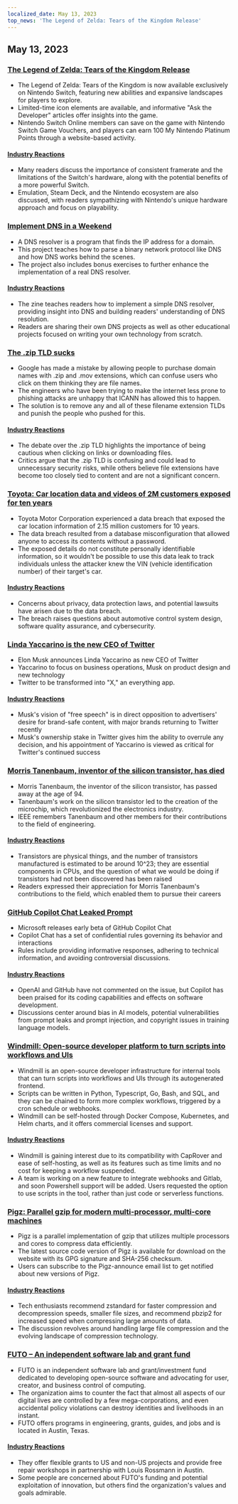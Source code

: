 ```yaml
---
localized_date: May 13, 2023
top_news: 'The Legend of Zelda: Tears of the Kingdom Release'
---
```


## May 13, 2023

### [The Legend of Zelda: Tears of the Kingdom Release](https://www.zelda.com/tears-of-the-kingdom/)

- The Legend of Zelda: Tears of the Kingdom is now available exclusively on Nintendo Switch, featuring new abilities and expansive landscapes for players to explore.
- Limited-time icon elements are available, and informative "Ask the Developer" articles offer insights into the game.
- Nintendo Switch Online members can save on the game with Nintendo Switch Game Vouchers, and players can earn 100 My Nintendo Platinum Points through a website-based activity.

#### [Industry Reactions](http://news.ycombinator.com/item?id=35912318)

- Many readers discuss the importance of consistent framerate and the limitations of the Switch's hardware, along with the potential benefits of a more powerful Switch.
- Emulation, Steam Deck, and the Nintendo ecosystem are also discussed, with readers sympathizing with Nintendo's unique hardware approach and focus on playability.

### [Implement DNS in a Weekend](https://implement-dns.wizardzines.com/)

- A DNS resolver is a program that finds the IP address for a domain.
- This project teaches how to parse a binary network protocol like DNS and how DNS works behind the scenes.
- The project also includes bonus exercises to further enhance the implementation of a real DNS resolver.

#### [Industry Reactions](http://news.ycombinator.com/item?id=35916064)

- The zine teaches readers how to implement a simple DNS resolver, providing insight into DNS and building readers' understanding of DNS resolution.
- Readers are sharing their own DNS projects as well as other educational projects focused on writing your own technology from scratch.

### [The .zip TLD sucks](https://financialstatement.zip/)

- Google has made a mistake by allowing people to purchase domain names with .zip and .mov extensions, which can confuse users who click on them thinking they are file names.
- The engineers who have been trying to make the internet less prone to phishing attacks are unhappy that ICANN has allowed this to happen.
- The solution is to remove any and all of these filename extension TLDs and punish the people who pushed for this.

#### [Industry Reactions](http://news.ycombinator.com/item?id=35920336)

- The debate over the .zip TLD highlights the importance of being cautious when clicking on links or downloading files.
- Critics argue that the .zip TLD is confusing and could lead to unnecessary security risks, while others believe file extensions have become too closely tied to content and are not a significant concern.

### [Toyota: Car location data and videos of 2M customers exposed for ten years](https://www.bleepingcomputer.com/news/security/toyota-car-location-data-of-2-million-customers-exposed-for-ten-years/)

- Toyota Motor Corporation experienced a data breach that exposed the car location information of 2.15 million customers for 10 years.
- The data breach resulted from a database misconfiguration that allowed anyone to access its contents without a password.
- The exposed details do not constitute personally identifiable information, so it wouldn't be possible to use this data leak to track individuals unless the attacker knew the VIN (vehicle identification number) of their target's car.

#### [Industry Reactions](http://news.ycombinator.com/item?id=35919133)

- Concerns about privacy, data protection laws, and potential lawsuits have arisen due to the data breach.
- The breach raises questions about automotive control system design, software quality assurance, and cybersecurity.

### [Linda Yaccarino is the new CEO of Twitter](https://twitter.com/elonmusk/status/1657050349608501249)

- Elon Musk announces Linda Yaccarino as new CEO of Twitter
- Yaccarino to focus on business operations, Musk on product design and new technology
- Twitter to be transformed into "X," an everything app.

#### [Industry Reactions](http://news.ycombinator.com/item?id=35917912)

- Musk's vision of "free speech" is in direct opposition to advertisers' desire for brand-safe content, with major brands returning to Twitter recently
- Musk's ownership stake in Twitter gives him the ability to overrule any decision, and his appointment of Yaccarino is viewed as critical for Twitter's continued success

### [Morris Tanenbaum, inventor of the silicon transistor, has died](https://spectrum.ieee.org/in-memoriam-may-2023)

- Morris Tanenbaum, the inventor of the silicon transistor, has passed away at the age of 94.
- Tanenbaum's work on the silicon transistor led to the creation of the microchip, which revolutionized the electronics industry.
- IEEE remembers Tanenbaum and other members for their contributions to the field of engineering.

#### [Industry Reactions](http://news.ycombinator.com/item?id=35920261)

- Transistors are physical things, and the number of transistors manufactured is estimated to be around 10^23; they are essential components in CPUs, and the question of what we would be doing if transistors had not been discovered has been raised
- Readers expressed their appreciation for Morris Tanenbaum's contributions to the field, which enabled them to pursue their careers

### [GitHub Copilot Chat Leaked Prompt](https://twitter.com/marvinvonhagen/status/1657060506371346432)

- Microsoft releases early beta of GitHub Copilot Chat
- Copilot Chat has a set of confidential rules governing its behavior and interactions
- Rules include providing informative responses, adhering to technical information, and avoiding controversial discussions.

#### [Industry Reactions](http://news.ycombinator.com/item?id=35921375)

- OpenAI and GitHub have not commented on the issue, but Copilot has been praised for its coding capabilities and effects on software development.
- Discussions center around bias in AI models, potential vulnerabilities from prompt leaks and prompt injection, and copyright issues in training language models.

### [Windmill: Open-source developer platform to turn scripts into workflows and UIs](https://github.com/windmill-labs/windmill)

- Windmill is an open-source developer infrastructure for internal tools that can turn scripts into workflows and UIs through its autogenerated frontend.
- Scripts can be written in Python, Typescript, Go, Bash, and SQL, and they can be chained to form more complex workflows, triggered by a cron schedule or webhooks.
- Windmill can be self-hosted through Docker Compose, Kubernetes, and Helm charts, and it offers commercial licenses and support.

#### [Industry Reactions](http://news.ycombinator.com/item?id=35920082)

- Windmill is gaining interest due to its compatibility with CapRover and ease of self-hosting, as well as its features such as time limits and no cost for keeping a workflow suspended.
- A team is working on a new feature to integrate webhooks and Gitlab, and soon Powershell support will be added. Users requested the option to use scripts in the tool, rather than just code or serverless functions.

### [Pigz: Parallel gzip for modern multi-processor, multi-core machines](https://zlib.net/pigz/)

- Pigz is a parallel implementation of gzip that utilizes multiple processors and cores to compress data efficiently.
- The latest source code version of Pigz is available for download on the website with its GPG signature and SHA-256 checksum.
- Users can subscribe to the Pigz-announce email list to get notified about new versions of Pigz.

#### [Industry Reactions](http://news.ycombinator.com/item?id=35914447)

- Tech enthusiasts recommend zstandard for faster compression and decompression speeds, smaller file sizes, and recommend pbzip2 for increased speed when compressing large amounts of data.
- The discussion revolves around handling large file compression and the evolving landscape of compression technology.

### [FUTO – An independent software lab and grant fund](https://futo.org/)

- FUTO is an independent software lab and grant/investment fund dedicated to developing open-source software and advocating for user, creator, and business control of computing.
- The organization aims to counter the fact that almost all aspects of our digital lives are controlled by a few mega-corporations, and even accidental policy violations can destroy identities and livelihoods in an instant.
- FUTO offers programs in engineering, grants, guides, and jobs and is located in Austin, Texas.

#### [Industry Reactions](http://news.ycombinator.com/item?id=35911406)

- They offer flexible grants to US and non-US projects and provide free repair workshops in partnership with Louis Rossmann in Austin.
- Some people are concerned about FUTO's funding and potential exploitation of innovation, but others find the organization's values and goals admirable.


